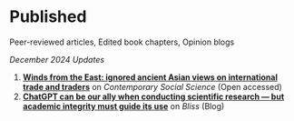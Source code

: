 # Published
Peer-reviewed articles, Edited book chapters, Opinion blogs

*December 2024 Updates*  
1. [**Winds from the East: ignored ancient Asian views on international trade and traders**](https://www.tandfonline.com/doi/full/10.1080/21582041.2024.2399808) on *Contemporary Social Science* (Open accessed)
2. [**ChatGPT can be our ally when conducting scientific research — but academic integrity must guide its use**](https://issblog.nl/2024/04/18/chatgpt-can-be-our-ally-when-conducting-scientific-research-but-academic-integrity-must-guide-its-use/) on *Bliss* (Blog)

